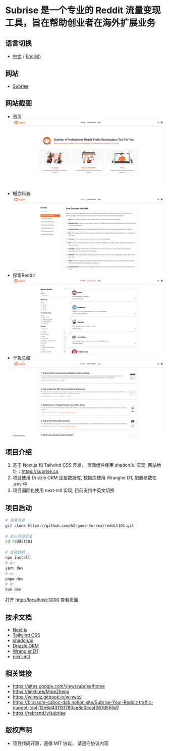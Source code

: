 # Subrise 是一个专业的 Reddit 流量变现工具，旨在帮助创业者在海外扩展业务

## 语言切换
- [中文](./README.zh.md) / [English](./README.md)

## 网站 
- [Subrise](https://subrise.co)

## 网站截图
- 首页
![首页](./docs/home.png)
- 概念科普
![概念科普](./docs/concept.png)
- 探索Reddit
![探索](./docs/reddit.png)
- 干货总结
![干货总结](./docs/blog.png)

## 项目介绍
1. 基于 Next.js 和 Tailwind CSS 开发， 页面组件使用 shadcn/ui 实现, 网站地址：https://subrise.co
2. 项目使用 Drizzle ORM 连接数据库, 数据库使用 Wrangler D1, 配置参数在 .env 中
3. 项目国际化使用 next-intl 实现, 目前支持中英文切换

## 项目启动


```bash
# 克隆项目
git clone https://github.com/AI-goes-to-sea/reddit101.git

# 进入项目目录
cd reddit101

# 安装依赖
npm install
# or
yarn dev
# or
pnpm dev
# or
bun dev
```

打开 [http://localhost:3000](http://localhost:3000) 查看页面.

## 技术文档
- [Next.js](https://nextjs.org/docs)
- [Tailwind CSS](https://tailwindcss.com/docs)
- [shadcn/ui](https://ui.shadcn.com/docs)
- [Drizzle ORM](https://drizzle.dev/docs)
- [Wrangler D1](https://developers.cloudflare.com/d1/wrangler-d1/)
- [next-intl](https://next-intl-docs.vercel.app/docs/introduction)

## 相关链接
- https://sites.google.com/view/subrise/home
- https://linktr.ee/MineZheng
- https://winwiz.gitbook.io/winwiz/
- https://blossom-caboc-dab.notion.site/Subrise-Your-Reddit-traffic-nugget-tool-12e6d43113f780ce8c0ecaf067d555d7
- https://rebrand.ly/subrise

## 版权声明
- 项目代码开源，遵循 MIT 协议， 请遵守协议内容
